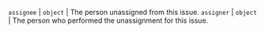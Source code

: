 `assignee` | `object` | The person unassigned from this issue.
`assigner` | `object` | The person who performed the unassignment for this issue.
